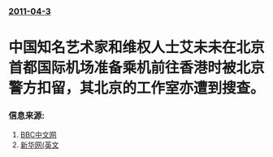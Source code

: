 ### [2011-04-3](/news/2011/04/3/index.md)

##### 
#  中国知名艺术家和维权人士艾未未在北京首都国际机场准备乘机前往香港时被北京警方扣留，其北京的工作室亦遭到搜查。




### 信息来源:

1. [BBC中文网](http://www.bbc.co.uk/zhongwen/simp/china/2011/04/110403_china_ai_weiwei.shtml)
2. [新华网(英文](https://web.archive.org/web/20110408234032/http://news.xinhuanet.com/english2010/china/2011-04/07/c_13816080.htm)
